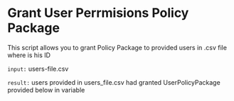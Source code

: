 # Grant User Perrmisions Policy Package

This script allows you to grant Policy Package to provided users in .csv file where is his ID

`input:` users-file.csv

`result:` users provided in users_file.csv had granted UserPolicyPackage provided below in variable
